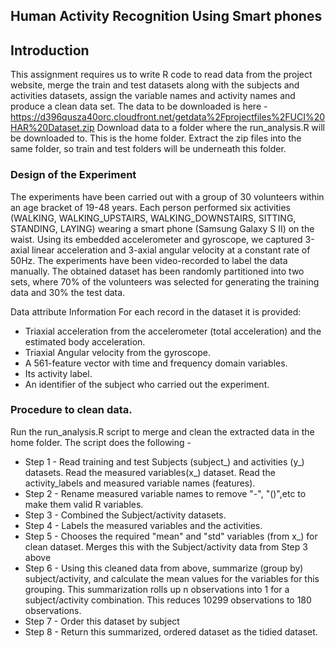 ## Human Activity Recognition Using Smart phones
## Introduction

This assignment requires us to write R code to read data from the project website, merge the train and test
datasets along with the subjects and activities datasets, assign the variable names and activity names
and produce a clean data set. 
The data to be downloaded is here -
https://d396qusza40orc.cloudfront.net/getdata%2Fprojectfiles%2FUCI%20HAR%20Dataset.zip
Download data to a folder where the run_analysis.R will be downloaded to. This is the home folder. Extract the zip files into the same folder, so train and test folders will be underneath this folder.

### Design of the Experiment
The experiments have been carried out with a group of 30 volunteers within an age bracket of 19-48 years. Each person performed six activities (WALKING, WALKING_UPSTAIRS, WALKING_DOWNSTAIRS, SITTING, STANDING, LAYING) wearing a smart phone (Samsung Galaxy S II) on the waist. Using its embedded accelerometer and gyroscope, we captured 3-axial linear acceleration and 3-axial angular velocity at a constant rate of 50Hz. The experiments have been video-recorded to label the data manually. The obtained dataset has been randomly partitioned into two sets, where 70% of the volunteers was selected for generating the training data and 30% the test data. 

Data attribute Information
For each record in the dataset it is provided: 
- Triaxial acceleration from the accelerometer (total acceleration) and the estimated body acceleration. 
- Triaxial Angular velocity from the gyroscope. 
- A 561-feature vector with time and frequency domain variables. 
- Its activity label. 
- An identifier of the subject who carried out the experiment.

### Procedure to clean data.
Run the run_analysis.R script to merge and clean the extracted data in the home folder. The script does the following -

* Step 1 - Read training and test Subjects (subject_) and activities (y_) datasets. Read the measured variables(x_) dataset. Read the activity_labels and measured variable names (features). 
* Step 2 - Rename measured variable names to remove "-", "()",etc to make them valid R variables.
* Step 3 - Combined the Subject/activity datasets. 
* Step 4 - Labels the measured variables and the activities.
* Step 5 - Chooses the required "mean" and "std" variables (from x_) for clean dataset. Merges this with the Subject/activity data from Step 3 above
* Step 6 - Using this cleaned data from above, summarize (group by) subject/activity, and calculate the mean values for the variables for this grouping. This summarization rolls up n observations into 1 for a subject/activity combination. This reduces 10299 observations to 180 observations.
* Step 7 - Order this dataset by subject
* Step 8 - Return this summarized, ordered dataset as the tidied dataset.


<!-- -->